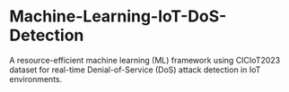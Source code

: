# Machine-Learning-IoT-DoS-Detection
A resource-efficient machine learning (ML) framework using CICIoT2023 dataset for real-time Denial-of-Service (DoS) attack detection in IoT environments.
